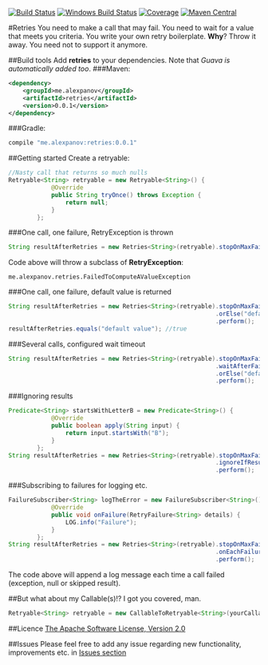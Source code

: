 [![Build Status](https://travis-ci.org/alexpanov/retries.svg)](https://travis-ci.org/alexpanov/retries)
[![Windows Build Status](https://ci.appveyor.com/api/projects/status/c7dnnthq4ksq3960/branch/master?svg=true)](https://ci.appveyor.com/project/alexpanov/retries/branch/master)
[![Coverage](https://coveralls.io/repos/alexpanov/retries/badge.svg?branch=master&service=github)](https://coveralls.io/github/alexpanov/retries?branch=master)
[![Maven Central](https://maven-badges.herokuapp.com/maven-central/me.alexpanov/retries/badge.png)](https://maven-badges.herokuapp.com/maven-central/me.alexpanov/retries/)

#Retries
You need to make a call that may fail. You need to wait for a value that meets you criteria. You write your own retry boilerplate. **Why**?
Throw it away. You need not to support it anymore.

##Build tools
Add **retries** to your dependencies. Note that *Guava is automatically added too*.
###Maven:
```xml
<dependency>
    <groupId>me.alexpanov</groupId>
    <artifactId>retries</artifactId>
    <version>0.0.1</version>
</dependency>
```
###Gradle:
```groovy
compile "me.alexpanov:retries:0.0.1"
```

##Getting started
Create a retryable:
```java
//Nasty call that returns so much nulls
Retryable<String> retryable = new Retryable<String>() {
            @Override
            public String tryOnce() throws Exception {
                return null;
            }
        };
```
###One call, one failure, RetryException is thrown
```java
String resultAfterRetries = new Retries<String>(retryable).stopOnMaxFailures(1).perform();
```
Code above will throw a subclass of **RetryException**:
```
me.alexpanov.retries.FailedToComputeAValueException
```

###One call, one failure, default value is returned
```java
String resultAfterRetries = new Retries<String>(retryable).stopOnMaxFailures(1)
                                                          .orElse("default value")
                                                          .perform();
resultAfterRetries.equals("default value"); //true
```

###Several calls, configured wait timeout
```java
String resultAfterRetries = new Retries<String>(retryable).stopOnMaxFailures(10)
                                                          .waitAfterFailureAtLeast(10, TimeUnit.SECONDS)
                                                          .orElse("default value")
                                                          .perform();
```

###Ignoring results
```java
Predicate<String> startsWithLetterB = new Predicate<String>() {
            @Override
            public boolean apply(String input) {
                return input.startsWith("B");
            }
        };
String resultAfterRetries = new Retries<String>(retryable).stopOnMaxFailures(2)
                                                          .ignoreIfResult(startsWithLetterB)
                                                          .perform();
```

###Subscribing to failures for logging etc.
```java
FailureSubscriber<String> logTheError = new FailureSubscriber<String>() {
            @Override
            public void onFailure(RetryFailure<String> details) {
                LOG.info("Failure");
            }
        };
String resultAfterRetries = new Retries<String>(retryable).stopOnMaxFailures(10)
                                                          .onEachFailureDo(logTheError)
                                                          .perform();
```
The code above will append a log message each time a call failed (exception, null or skipped result).
                    
##But what about my Callable(s)!?
I got you covered, man.
```java
Retryable<String> retryable = new CallableToRetryable<String>(yourCallable);
```

##Licence
[The Apache Software License, Version 2.0](http://www.apache.org/licenses/LICENSE-2.0.txt)

##Issues
Please feel free to add any issue regarding new functionality, improvements etc. in [Issues section](https://github.com/alexpanov/retries/issues)
